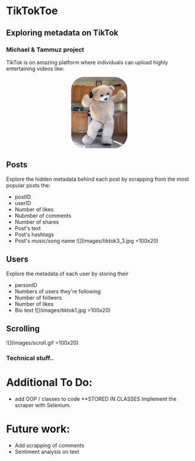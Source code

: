 # TikTokToe
## Exploring metadata on TikTok
### Michael &amp; Tammuz project

TikTok is on amazing platform where individuals can upload highly entertaining videos like:
<p align="center"><img src="images/dancing.gif" style="border-radius: 35px;" width="30%"></p>

## Posts
Explore the hidden metadata behind each post by scrapping from the most popular posts the: 
  - postID  
  - userID
  - Number of likes
  - Nubmber of comments
  - Number of shares
  - Post's text
  - Post's hashtags
  - Post's music/song name
![](images/tiktok3_3.jpg =100x20)


## Users
Explore the metadata of each user by storing their
  - personID
  - Numbers of users they're following
  - Number of follwers
  - Number of likes
  - Bio text
![](images/tiktok1.jpg =100x20)

## Scrolling
![](images/scroll.gif =100x20)

### Technical stuff.. 
# Additional To Do:
  - add OOP / classes to code **STORED IN CLASSES
Implement the scraper with Selenium.

# Future work:
- Add scrapping of comments
- Sentiment analysis on text
